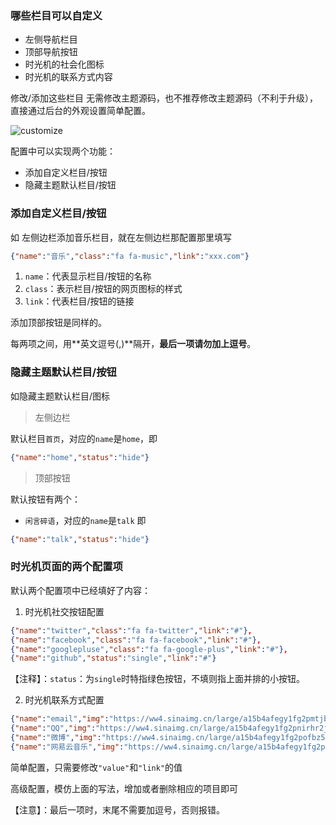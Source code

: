 ### 哪些栏目可以自定义

* 左侧导航栏目
* 顶部导航按钮
* 时光机的社会化图标
* 时光机的联系方式内容

修改/添加这些栏目 无需修改主题源码，也不推荐修改主题源码（不利于升级），直接通过后台的外观设置简单配置。

![customize](https://cdn.ihewro.com/img/customise.png)

配置中可以实现两个功能：
* 添加自定义栏目/按钮
* 隐藏主题默认栏目/按钮

### 添加自定义栏目/按钮

如 左侧边栏添加音乐栏目，就在左侧边栏那配置那里填写
```json
{"name":"音乐","class":"fa fa-music","link":"xxx.com"}
```
1. `name`：代表显示栏目/按钮的名称
2. `class`：表示栏目/按钮的网页图标的样式
3. `link`：代表栏目/按钮的链接

添加顶部按钮是同样的。

每两项之间，用**英文逗号(,)**隔开，**最后一项请勿加上逗号**。



### 隐藏主题默认栏目/按钮

如隐藏主题默认栏目/图标

> 左侧边栏

默认栏目`首页`，对应的`name`是`home`，即
```json
{"name":"home","status":"hide"}
```

> 顶部按钮

默认按钮有两个：
* `闲言碎语`，对应的`name`是`talk`
  即
```json
{"name":"talk","status":"hide"}
```

### 时光机页面的两个配置项

默认两个配置项中已经填好了内容：

1. 时光机社交按钮配置

```json
{"name":"twitter","class":"fa fa-twitter","link":"#"},
{"name":"facebook","class":"fa fa-facebook","link":"#"},
{"name":"googlepluse","class":"fa fa-google-plus","link":"#"},
{"name":"github","status":"single","link":"#"}
```

【注释】：`status`：为`single`时特指绿色按钮，不填则指上面并排的小按钮。

2. 时光机联系方式配置

```json
{"name":"email","img":"https://ww4.sinaimg.cn/large/a15b4afegy1fg2pmtjbaej201s01s0aw","value":"你的邮箱地址","link":"#"},
{"name":"QQ","img":"https://ww4.sinaimg.cn/large/a15b4afegy1fg2pnirhr2j201s01va9u","value":"你的QQ号","link":"#"},
{"name":"微博","img":"https://ww4.sinaimg.cn/large/a15b4afegy1fg2pofbz5fj201s01swe9","value":"你微博账号","link":"#"},
{"name":"网易云音乐","img":"https://ww4.sinaimg.cn/large/a15b4afegy1fg2pouholzj201s01s0ja","value":"你的网易云账号","link":"#"}
```


简单配置，只需要修改`"value"`和`"link"`的值

高级配置，模仿上面的写法，增加或者删除相应的项目即可

【注意】：最后一项时，末尾不需要加逗号，否则报错。
